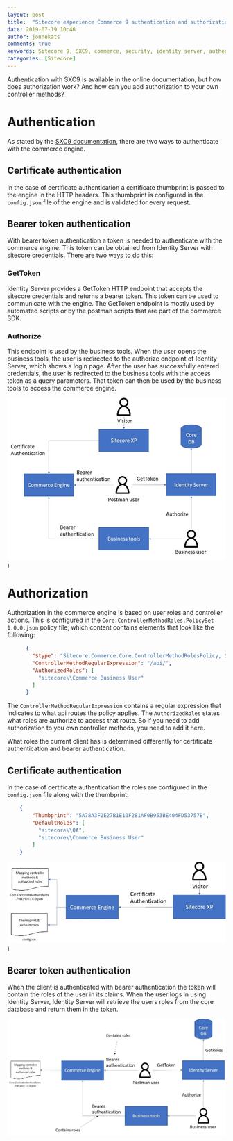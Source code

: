 ```yaml
---
layout: post
title:  "Sitecore eXperience Commerce 9 authentication and authorization"
date: 2019-07-19 10:46
author: jonnekats
comments: true
keywords: Sitecore 9, SXC9, commerce, security, identity server, authentication, authorization, explained
categories: [Sitecore]
---
```

Authentication with SXC9 is available in the online documentation, but how does authorization work? And how can you add authorization to your own controller methods? 

# Authentication
As stated by the [SXC9 documentation](https://doc.sitecore.com/developers/91/sitecore-experience-commerce/en/authentication.html), there are two ways to authenticate with the commerce engine.

## Certificate authentication
In the case of certificate authentication a certificate thumbprint is passed to the engine in the HTTP headers. This thumbprint is configured in the `config.json` file of the engine and is validated for every request.

## Bearer token authentication
With bearer token authentication a token is needed to authenticate with the commerce engine. This token can be obtained from Identity Server with sitecore credentials. There are two ways to do this:

### GetToken
Identity Server provides a GetToken HTTP endpoint that accepts the sitecore credentials and returns a bearer token. This token can be used to communicate with the engine. The GetToken endpoint is mostly used by automated scripts or by the postman scripts that are part of the commerce SDK.

### Authorize 
This endpoint is used by the business tools. When the user opens the business tools, the user is redirected to the authorize endpoint of Identity Server, which shows a login page. After the user has successfully entered credentials, the user is redirected to the business tools with the access token as a query parameters. That token can then be used by the business tools to access the commerce engine.

![Authentication overview](/assets/images/sxc9-security/overview.jpg))

# Authorization
Authorization in the commerce engine is based on user roles and controller actions. This is configured in the `Core.ControllerMethodRoles.PolicySet-1.0.0.json` policy file, which content contains elements that look like the following:

``` JSON
      {
        "$type": "Sitecore.Commerce.Core.ControllerMethodRolesPolicy, Sitecore.Commerce.Core",
        "ControllerMethodRegularExpression": "/api/",
        "AuthorizedRoles": [
          "sitecore\\Commerce Business User"
        ]
      }
```

The `ControllerMethodRegularExpression` contains a regular expression that indicates to what api routes the policy applies. The `AuthorizedRoles` states what roles are authorize to access that route. So if you need to add authorization to you own controller methods, you need to add it here.

What roles the current client has is determined differently for certificate authentication and bearer authentication.

## Certificate authentication
In the case of certificate authentication the roles are configured in the `config.json` file along with the thumbprint:

``` json
    {
        "Thumbprint": "5A78A3F2E27B1E10F281AF0B953BE404FD53757B",
        "DefaultRoles": [
          "sitecore\\QA",
          "sitecore\\Commerce Business User"
        ]
    }
```

![Certificate authorization](/assets/images/sxc9-security/certificateauthorization.jpg))


## Bearer token authentication
When the client is authenticated with bearer authentication the token will contain the roles of the user in its claims. When the user logs in using Identity Server, Identity Server will retrieve the users roles from the core database and return them in the token.

![Bearer authorization](/assets/images/sxc9-security/bearerauthorization.jpg)